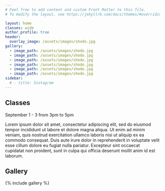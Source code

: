 ```yaml
---
# Feel free to add content and custom Front Matter to this file.
# To modify the layout, see https://jekyllrb.com/docs/themes/#overriding-theme-defaults

layout: home
classes: wide
author_profile: true
header:
  overlay_image: /assets/images/shodo.jpg
gallery:
  - image_path: /assets/images/shodo.jpg
  - image_path: /assets/images/shodo.jpg
  - image_path: /assets/images/shodo.jpg
  - image_path: /assets/images/shodo.jpg
  - image_path: /assets/images/shodo.jpg
  - image_path: /assets/images/shodo.jpg
sidebar:
  # - title: Instagram
---
```


## Classes

September 1 - 3 from 3pm to 5pm

Lorem ipsum dolor sit amet, consectetur adipiscing elit, sed do eiusmod tempor incididunt ut labore et dolore magna aliqua. Ut enim ad minim veniam, quis nostrud exercitation ullamco laboris nisi ut aliquip ex ea commodo consequat. Duis aute irure dolor in reprehenderit in voluptate velit esse cillum dolore eu fugiat nulla pariatur. Excepteur sint occaecat cupidatat non proident, sunt in culpa qui officia deserunt mollit anim id est laborum.

## Gallery

{% include gallery %}
